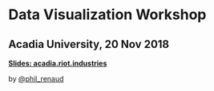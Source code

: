 # Data Visualization Workshop
## Acadia University, 20 Nov 2018
**[Slides: acadia.riot.industries](http://acadia.riot.industries)**

by [@phil_renaud](http://twitter.com/phil_renaud/)
